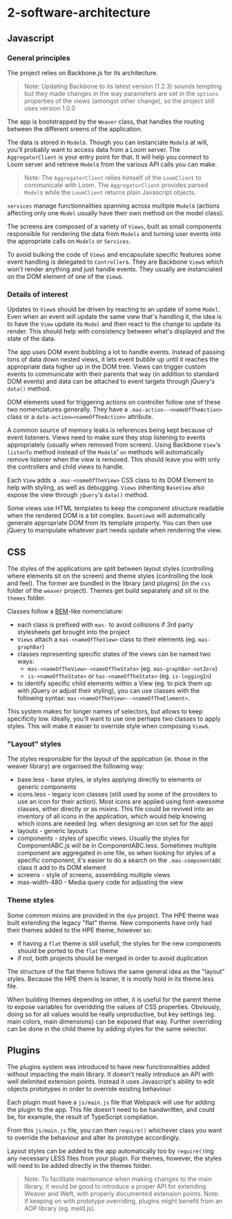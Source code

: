 2-software-architecture
=======================

## Javascript

### General principles

The project relies on Backbone.js for its architecture.

> Note: Updating Backbone to its latest version (1.2.3) sounds tempting
> but they made changes in the way parameters are set in the `options` properties
> of the views (amongst other change), so the project still uses version 1.0.0

The app is bootstrapped by the `Weaver` class, that handles the routing between the different sreens of the application.

The data is stored in `Model`s. Though you can instanciate `Model`s at will, you'll probably want to access data from a Loom server. The `AggregatorClient` is your entry point for that. It will help you connect to Loom server and retrieve `Model`s from the various API calls you can make.

> Note: The `AggregatorClient` relies himself of the `LoomClient` to communicate with Loom. The `AggregatorClient` provides parsed `Model`s while the `LoomClient` returns plain Javascript objects.

`services` manage functionnalities spanning across multiple `Model`s (actions affecting only one `Model` usually have their own method on the model class).

The screens are composed of a variety of `Views`, built as small components responsible for rendering the data from `Models` and turning user events into the appropriate calls on `Models` or `Services`.

To avoid bulking the code of `Views` and encapsulate specific features some event handling is delegated to `Controller`s. They are Backbone `View`s which won't render anything and just handle events. They usually are instanciated on the DOM element of one of the `View`s.

### Details of interest

Updates to `View`s should be driven by reacting to an update of some `Model`. Even when an event will update the same view that's handling it, the idea is to have the `View` update its `Model` and then react to the change to update its render. This should help with consistency between what's displayed and the state of the data.

The app uses DOM event bubbling a lot to handle events. Instead of passing tons of data down nested views, it lets event bubble up until it reaches the appropriate data higher up in the DOM tree. Views can trigger custom events to communicate with their parents that way (in addition to standard DOM events) and data can be attached to event targets through jQuery's `data()` method.

DOM elements used for triggering actions on controller follow one of these two nomenclatures generally. They have a `.mas-action--<nameOfTheAction>` class or a `data-action=<nameOfTheAction>` attribute.

A common source of memory leaks is references being kept because of event listeners. Views need to make sure they stop listening to events appropriately (usually when removed from screen). Using Backbone `View`'s `listenTo` method instead of the `Model`s' `on` methods will automatically remove listener when the view is removed. This should leave you with only the controllers and child views to handle.

Each `View` adds a `.mas-<nameOfTheView>` CSS class to its DOM Element to help with styling, as well as debugging. `Views` inheriting `BaseView` also expose the view through `jQuery`'s `data()` method.

Some views use HTML templates to keep the component structure readable when the rendered DOM is a bit complex. `BaseView`s will automatically generate appropriate DOM from its template property. You can then use jQuery to manipulate whatever part needs update when rendering the view.


## CSS

The styles of the applications are split between layout styles (controlling where elements sit on the screen) and theme styles (controlling the look and feel). The former are bundled in the library (and plugins) (in the `css` folder of the `weaver` project). Themes get build separately and sit in the `themes` folder.

Classes follow a [BEM](https://en.bem.info/)-like nomenclature:

 - each class is prefixed with `mas-` to avoid collisions if 3rd party stylesheets get brought into the project
 - `Views` attach a `mas-<nameOfTheView>` class to their elements (eg. `mas-graphBar`)
 - classes representing specific states of the views can be named two ways:
   - `mas-<nameOfTheView>-<nameOfTheState>` (eg. `mas-graphBar-notZero`)
   - `is-<nameOfTheState>` or `has-<nameOfTheState>` (eg. `is-loggingIn`)
 - to identify specific child elements within a View (eg. to pick them up with jQuery or adjust their styling), you can use classes with the following syntax: `mas-<nameOfTheView>--<nameOfTheElement>`.

This system makes for longer names of selectors, but allows to keep specificity low. Ideally, you'll want to use one perhaps two classes to apply styles. This will make it easier to override style when composing `View`s.

### "Layout" styles

The styles responsible for the layout of the application (ie. those in the weaver library) are organised the following way:

 - base.less - base styles, ie styles applying directly to elements or generic components
 - icons.less - legacy icon classes (still used by some of the providers to use an icon for their action). Most icons are applied using font-awesome classes, either directly or as mixins. This file could be revived into an inventory of all icons in the application, which would help knowing which icons are needed (eg. when designing an icon set for the app)
 - layouts - generic layouts
 - components - styles of specific views. Usually the styles for ComponentABC.js will be in ComponentABC.less. Sometimes multiple component are aggregated in one file, so when looking for styles of a specific component, it's easier to do a search on the `.mas-componentABC` class it add to its DOM element
 - screens - style of screens, assembling multiple views
 - mas-width-480 - Media query code for adjusting the view

### Theme styles

Some common mixins are provided in the `dye` project. The HPE theme was built extending the legacy "flat" theme. New components have only had their themes added to the HPE theme, however so:
 - if having a `flat` theme is still usefull, the styles for the new components should be ported to the `flat` theme
 - if not, both projects should be merged in order to avoid duplication

The structure of the flat theme follows the same general idea as the "layout" styles.
Because the HPE them is leaner, it is mostly hold in its theme.less file.

When building themes depending on other, it is useful for the parent theme to expose variables for overidding the values of CSS properties. Obviously, doing so for all values would be really unproductive, but key settings (eg. main colors, main dimensions) can be exposed that way. Further overriding can be done in the child theme by adding styles for the same selector.

## Plugins

The plugins system was introduced to have new functionnalities added without impacting the main library. It doesn't really introduce an API with well delimited extension points. Instead it uses Javascript's ability to edit objects prototypes in order to override existing behaviour.

Each plugin must have a `js/main.js` file that Webpack will use for adding the plugin to the app. This file doesn't need to be handwritten, and could be, for example, the result of TypeScript compilation.

From this `js/main.js` file, you can then `require()` whichever class you want to override the behaviour and alter its prototype accordingly.

Layout styles can be added to the app automatically too by `require()`ing any necessary LESS files from your plugin. For themes, however, the styles will need to be added directly in the themes folder.

> Note: To facilitate maintenance when making changes to the main library, it would be good to introduce a proper API for extending Weaver and Weft, with properly documented extension points.
> Note: If keeping on with prototype overriding, plugins might benefit from an AOP library (eg. meld.js).

